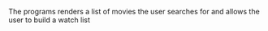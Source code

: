 The programs renders a list of movies the user searches for and allows the user to build a watch list
